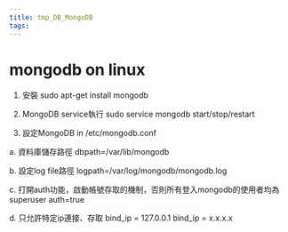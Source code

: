 ```yaml
---
title: tmp_DB_MongoDB
tags:
---
```

mongodb on linux
===

1. 安裝
sudo apt-get install mongodb

2. MongoDB service執行
sudo service mongodb start/stop/restart

3. 設定MongoDB
in /etc/mongodb.conf

a. 資料庫儲存路徑
dbpath=/var/lib/mongodb

b. 設定log file路徑
logpath=/var/log/mongodb/mongodb.log

c. 打開auth功能，啟動帳號存取的機制，否則所有登入mongodb的使用者均為superuser
auth=true

d. 只允許特定ip連接、存取
bind_ip = 127.0.0.1
bind_ip = x.x.x.x
